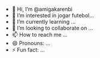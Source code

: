 - 👋 Hi, I’m @amigakarenbi
- 👀 I’m interested in jogar futebol...
- 🌱 I’m currently learning ...
- 💞️ I’m looking to collaborate on ...
- 📫 How to reach me ...
- 😄 Pronouns: ...
- ⚡ Fun fact: ...

<!---
amigakarenbi/amigakarenbi is a ✨ special ✨ repository because its `README.md` (this file) appears on your GitHub profile.
You can click the Preview link to take a look at your changes.
--->
